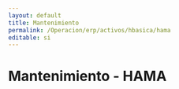 ```yaml
---
layout: default
title: Mantenimiento
permalink: /Operacion/erp/activos/hbasica/hama
editable: si
---
```


# Mantenimiento - HAMA



